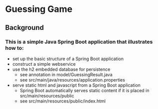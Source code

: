 # Guessing Game
## Background
### This is a simple Java Spring Boot application that illustrates how to:
- set up the basic structure of a Spring Boot application
- construct a simple webservice
- use the h2 embedded database for persistence
  - see annotation in model/GuessingResult.java
  - see src/main/java/resources/application.properties
- serve static html and javascript from a Spring Boot application
  - Spring Boot automatically serves static content if it is placed in src/main/resources/public
  - see src/main/resources/public/index.html